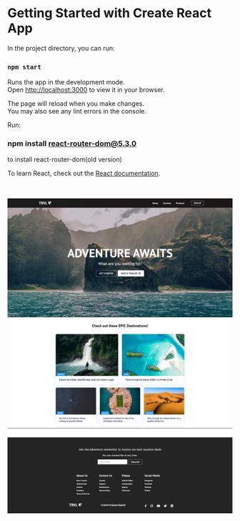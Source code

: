 # Getting Started with Create React App

In the project directory, you can run:

### `npm start`

Runs the app in the development mode.\
Open [http://localhost:3000](http://localhost:3000) to view it in your browser.

The page will reload when you make changes.\
You may also see any lint errors in the console.

Run:

### npm install react-router-dom@5.3.0

to install react-router-dom(old version)

To learn React, check out the [React documentation](https://reactjs.org/).

<br><br>
<img src="public/images/display/img1.png">
<img src="public/images/display/img2.png">
<img src="public/images/display/img3.png">
